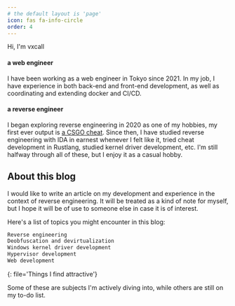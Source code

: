 ```yaml
---
# the default layout is 'page'
icon: fas fa-info-circle
order: 4
---
```


Hi, I'm vxcall

#### a web engineer

I have been working as a web engineer in Tokyo since 2021. In my job, I have experience in both back-end and front-end development, as well as coordinating and extending docker and CI/CD.

#### a reverse engineer

I began exploring reverse engineering in 2020 as one of my hobbies, my first ever output is [a CSGO cheat](https://github.com/vxcall/Dainsleif). Since then, I have studied reverse engineering with IDA in earnest whenever I felt like it, tried cheat development in Rustlang, studied kernel driver development, etc. I'm still halfway through all of these, but I enjoy it as a casual hobby.

## About this blog

I would like to write an article on my development and experience in the context of reverse engineering. It will be treated as a kind of note for myself, but I hope it will be of use to someone else in case it is of interest.

Here's a list of topics you might encounter in this blog:

```md
Reverse engineering
Deobfuscation and devirtualization
Windows kernel driver development
Hypervisor development
Web development
```
{: file='Things I find attractive'}

Some of these are subjects I'm actively diving into, while others are still on my to-do list.
